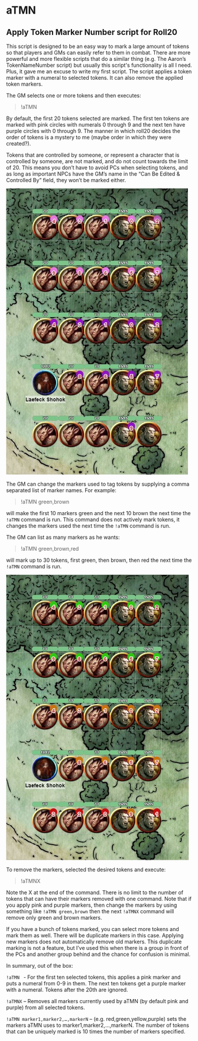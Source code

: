# aTMN
## Apply Token Marker Number script for Roll20

This script is designed to be an easy way to mark a large amount of tokens so that players and GMs can easily refer to them in combat.  There are more powerful and more flexible scripts that do a similar thing (e.g. The Aaron’s TokenNameNumber script) but usually this script's functionality is all I need.  Plus, it gave me an excuse to write my first script.  The script applies a token marker with a numeral to selected tokens.  It can also remove the applied token markers.

The GM selects one or more tokens and then executes:

>!aTMN

By default, the first 20 tokens selected are marked.  The first ten tokens are marked with pink circles with numerals 0 through 9 and the next ten have purple circles with 0 through 9.  The manner in which roll20 decides the order of tokens is a mystery to me (maybe order in which they were created?).

Tokens that are controlled by someone, or represent a character that is controlled by someone, are not marked, and do not count towards the limit of 20.  This means you don’t have to avoid PCs when selecting tokens, and as long as important NPCs have the GM’s name in the “Can Be Edited & Controlled By” field, they won’t be marked either.

![20 Tokens](ReadmeFiles/aTMN_01.JPG)

The GM can change the markers used to tag tokens by supplying a comma separated list of marker names.  For example:

>!aTMN green,brown

will make the first 10 markers green and the next 10 brown the next time the `!aTMN` command is run.  This command does not actively mark tokens, it changes the markers used the next time the `!aTMN` command is run.
 
The GM can list as many markers as he wants:
 
>!aTMN green,brown,red 

will mark up to 30 tokens, first green, then brown, then red the next time the `!aTMN` command is run.

![20 Tokens](ReadmeFiles/aTMN_02.JPG)

To remove the markers, selected the desired tokens and execute:

>!aTMNX

Note the X at the end of the command.  There is no limit to the number of tokens that can have their markers removed with one command.  Note that if you apply pink and purple markers, then change the markers by using something like `!aTMN green,brown` then the next `!aTMNX` command will remove only green and brown markers.

If you have a bunch of tokens marked, you can select more tokens and mark them as well.  There will be duplicate markers in this case.  Applying new markers does not automatically remove old markers.  This duplicate marking is not a feature, but I’ve used this when there is a group in front of the PCs and another group behind and the chance for confusion is minimal.

In summary, out of the box:

`!aTMN ` - For the first ten selected tokens, this applies a pink marker and puts a numeral from 0-9 in them.  The next ten tokens get a purple marker with a numeral.  Tokens after the 20th are ignored.

`!aTMNX` – Removes all markers currently used by aTMN (by default pink and purple) from all selected tokens.

`!aTMN marker1,marker2,…,markerN` – (e.g. red,green,yellow,purple) sets the markers aTMN uses to marker1,marker2,…,markerN.  The number of tokens that can be uniquely marked is 10 times the number of markers specified.
